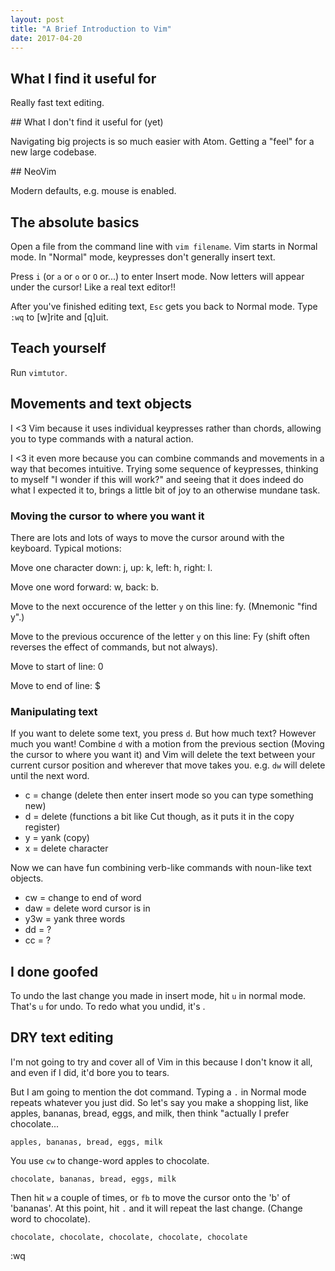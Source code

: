 ```yaml
---
layout: post
title: "A Brief Introduction to Vim"
date: 2017-04-20
---
```


## What I find it useful for

Really fast text editing.

## What I don't find it useful for (yet)

Navigating big projects is so much easier with Atom. Getting a "feel" for a new large codebase.

## NeoVim

Modern defaults, e.g. mouse is enabled.

## The absolute basics

Open a file from the command line with `vim filename`. Vim starts in Normal mode. In "Normal" mode, keypresses don't generally insert text.

Press `i` (or `a` or `o` or `O` or...) to enter Insert mode. Now letters will appear under the cursor! Like a real text editor!!

After you've finished editing text, `Esc` gets you back to Normal mode. Type `:wq` to [w]rite and [q]uit.

## Teach yourself

Run `vimtutor`.

## Movements and text objects

I <3 Vim because it uses individual keypresses rather than chords, allowing you to type commands with a natural action.

I <3 it even more because you can combine commands and movements in a way that becomes intuitive. Trying some sequence of keypresses, thinking to myself "I wonder if this will work?" and seeing that it does indeed do what I expected it to, brings a little bit of joy to an otherwise mundane task.

### Moving the cursor to where you want it

There are lots and lots of ways to move the cursor around with the keyboard. Typical motions:

Move one character down: j, up: k, left: h, right: l.

Move one word forward: w, back: b.

Move to the next occurence of the letter `y` on this line: fy. (Mnemonic "find y".)

Move to the previous occurence of the letter `y` on this line: Fy (shift often reverses the effect of commands, but not always).

Move to start of line: 0

Move to end of line: $

### Manipulating text

If you want to delete some text, you press `d`. But how much text? However much you want! Combine `d` with a motion from the previous section (Moving the cursor to where you want it) and Vim will delete the text between your current cursor position and wherever that move takes you. e.g. `dw` will delete until the next word.

* c = change (delete then enter insert mode so you can type something new)
* d = delete (functions a bit like Cut though, as it puts it in the copy register)
* y = yank (copy)
* x = delete character

Now we can have fun combining verb-like commands with noun-like text objects. 

* cw = change to end of word
* daw = delete word cursor is in
* y3w = yank three words
* dd = ?
* cc = ?

## I done goofed

To undo the last change you made in insert mode, hit `u` in normal mode. That's `u` for undo. To redo what you undid, it's <C-r>.

## DRY text editing

I'm not going to try and cover all of Vim in this because I don't know it all, and even if I did, it'd bore you to tears.

But I am going to mention the dot command. Typing a `.` in Normal mode repeats whatever you just did. So let's say you make a shopping list, like apples, bananas, bread, eggs, and milk, then think "actually I prefer chocolate...

```
apples, bananas, bread, eggs, milk
```

You use `cw` to change-word apples to chocolate.

```
chocolate, bananas, bread, eggs, milk
```

Then hit `w` a couple of times, or `fb` to move the cursor onto the 'b' of 'bananas'. At this point, hit `.` and it will repeat the last change. (Change word to chocolate).

```
chocolate, chocolate, chocolate, chocolate, chocolate
```

:wq
